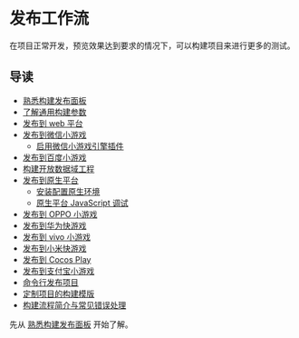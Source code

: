 # 发布工作流

在项目正常开发，预览效果达到要求的情况下，可以构建项目来进行更多的测试。

## 导读

- [熟悉构建发布面板](build-panel.md)
- [了解通用构建参数](build-options.md)
- [发布到 web 平台](publish-web.md)
- [发布到微信小游戏](publish-wechatgame.md)
  - [启用微信小游戏引擎插件](wechatgame-plugin.md)
- [发布到百度小游戏](publish-baidu-mini-game.md)
- [构建开放数据域工程](build-open-data-context.md)
- [发布到原生平台](publish-native.md)
  - [安装配置原生环境](setup-native-development.md)
  - [原生平台 JavaScript 调试](debug-jsb.md)
- [发布到 OPPO 小游戏](publish-oppo-mini-game.md)
- [发布到华为快游戏](publish-huawei-mini-game.md)
- [发布到 vivo 小游戏](publish-vivo-mini-game.md)
- [发布到小米快游戏](publish-xiaomi-quick-game.md)
- [发布到 Cocos Play](publish-cocos-play.md)
- [发布到支付宝小游戏](publish-alipay-mini-game.md)
- [命令行发布项目](publish-in-command-line.md)
- [定制项目的构建模版](custom-project-build-template.md)
- [构建流程简介与常见错误处理](build-guide.md)

先从 [熟悉构建发布面板](build-panel.md) 开始了解。